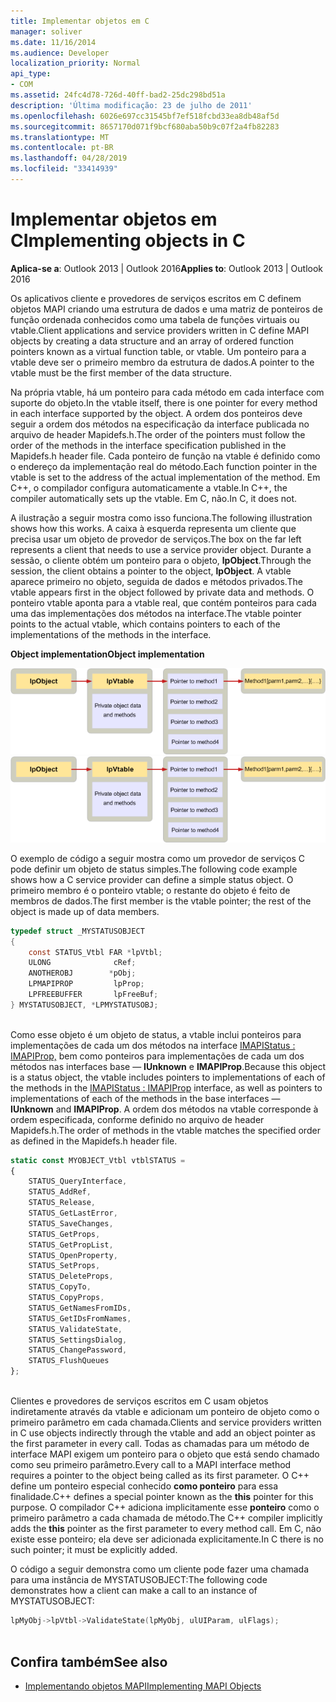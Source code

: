 ```yaml
---
title: Implementar objetos em C
manager: soliver
ms.date: 11/16/2014
ms.audience: Developer
localization_priority: Normal
api_type:
- COM
ms.assetid: 24fc4d78-726d-40ff-bad2-25dc298bd51a
description: 'Última modificação: 23 de julho de 2011'
ms.openlocfilehash: 6026e697cc31545bf7ef518fcbd33ea8db48af5d
ms.sourcegitcommit: 8657170d071f9bcf680aba50b9c07f2a4fb82283
ms.translationtype: MT
ms.contentlocale: pt-BR
ms.lasthandoff: 04/28/2019
ms.locfileid: "33414939"
---
```

# <a name="implementing-objects-in-c"></a><span data-ttu-id="76ba5-103">Implementar objetos em C</span><span class="sxs-lookup"><span data-stu-id="76ba5-103">Implementing objects in C</span></span>

<span data-ttu-id="76ba5-104">**Aplica-se a**: Outlook 2013 | Outlook 2016</span><span class="sxs-lookup"><span data-stu-id="76ba5-104">**Applies to**: Outlook 2013 | Outlook 2016</span></span> 
  
<span data-ttu-id="76ba5-105">Os aplicativos cliente e provedores de serviços escritos em C definem objetos MAPI criando uma estrutura de dados e uma matriz de ponteiros de função ordenada conhecidos como uma tabela de funções virtuais ou vtable.</span><span class="sxs-lookup"><span data-stu-id="76ba5-105">Client applications and service providers written in C define MAPI objects by creating a data structure and an array of ordered function pointers known as a virtual function table, or vtable.</span></span> <span data-ttu-id="76ba5-106">Um ponteiro para a vtable deve ser o primeiro membro da estrutura de dados.</span><span class="sxs-lookup"><span data-stu-id="76ba5-106">A pointer to the vtable must be the first member of the data structure.</span></span>
  
<span data-ttu-id="76ba5-107">Na própria vtable, há um ponteiro para cada método em cada interface com suporte do objeto.</span><span class="sxs-lookup"><span data-stu-id="76ba5-107">In the vtable itself, there is one pointer for every method in each interface supported by the object.</span></span> <span data-ttu-id="76ba5-108">A ordem dos ponteiros deve seguir a ordem dos métodos na especificação da interface publicada no arquivo de header Mapidefs.h.</span><span class="sxs-lookup"><span data-stu-id="76ba5-108">The order of the pointers must follow the order of the methods in the interface specification published in the Mapidefs.h header file.</span></span> <span data-ttu-id="76ba5-109">Cada ponteiro de função na vtable é definido como o endereço da implementação real do método.</span><span class="sxs-lookup"><span data-stu-id="76ba5-109">Each function pointer in the vtable is set to the address of the actual implementation of the method.</span></span> <span data-ttu-id="76ba5-110">Em C++, o compilador configura automaticamente a vtable.</span><span class="sxs-lookup"><span data-stu-id="76ba5-110">In C++, the compiler automatically sets up the vtable.</span></span> <span data-ttu-id="76ba5-111">Em C, não.</span><span class="sxs-lookup"><span data-stu-id="76ba5-111">In C, it does not.</span></span> 
  
<span data-ttu-id="76ba5-112">A ilustração a seguir mostra como isso funciona.</span><span class="sxs-lookup"><span data-stu-id="76ba5-112">The following illustration shows how this works.</span></span> <span data-ttu-id="76ba5-113">A caixa à esquerda representa um cliente que precisa usar um objeto de provedor de serviços.</span><span class="sxs-lookup"><span data-stu-id="76ba5-113">The box on the far left represents a client that needs to use a service provider object.</span></span> <span data-ttu-id="76ba5-114">Durante a sessão, o cliente obtém um ponteiro para o objeto, **lpObject**.</span><span class="sxs-lookup"><span data-stu-id="76ba5-114">Through the session, the client obtains a pointer to the object, **lpObject**.</span></span> <span data-ttu-id="76ba5-115">A vtable aparece primeiro no objeto, seguida de dados e métodos privados.</span><span class="sxs-lookup"><span data-stu-id="76ba5-115">The vtable appears first in the object followed by private data and methods.</span></span> <span data-ttu-id="76ba5-116">O ponteiro vtable aponta para a vtable real, que contém ponteiros para cada uma das implementações dos métodos na interface.</span><span class="sxs-lookup"><span data-stu-id="76ba5-116">The vtable pointer points to the actual vtable, which contains pointers to each of the implementations of the methods in the interface.</span></span> 
  
<span data-ttu-id="76ba5-117">**Object implementation**</span><span class="sxs-lookup"><span data-stu-id="76ba5-117">**Object implementation**</span></span>
  
<span data-ttu-id="76ba5-118">![Implementação de objeto de](media/amapi_42.gif "implementação de objeto")</span><span class="sxs-lookup"><span data-stu-id="76ba5-118">![Object implementation](media/amapi_42.gif "Object implementation")</span></span>
  
<span data-ttu-id="76ba5-119">O exemplo de código a seguir mostra como um provedor de serviços C pode definir um objeto de status simples.</span><span class="sxs-lookup"><span data-stu-id="76ba5-119">The following code example shows how a C service provider can define a simple status object.</span></span> <span data-ttu-id="76ba5-120">O primeiro membro é o ponteiro vtable; o restante do objeto é feito de membros de dados.</span><span class="sxs-lookup"><span data-stu-id="76ba5-120">The first member is the vtable pointer; the rest of the object is made up of data members.</span></span> 
  
```C
typedef struct _MYSTATUSOBJECT
{
    const STATUS_Vtbl FAR *lpVtbl;
    ULONG              cRef;
    ANOTHEROBJ        *pObj;
    LPMAPIPROP         lpProp;
    LPFREEBUFFER       lpFreeBuf;
} MYSTATUSOBJECT, *LPMYSTATUSOBJ;
 
```

<span data-ttu-id="76ba5-121">Como esse objeto é um objeto de status, a vtable inclui ponteiros para implementações de cada um dos métodos na interface [IMAPIStatus : IMAPIProp,](imapistatusimapiprop.md) bem como ponteiros para implementações de cada um dos métodos nas interfaces base — **IUnknown** e **IMAPIProp**.</span><span class="sxs-lookup"><span data-stu-id="76ba5-121">Because this object is a status object, the vtable includes pointers to implementations of each of the methods in the [IMAPIStatus : IMAPIProp](imapistatusimapiprop.md) interface, as well as pointers to implementations of each of the methods in the base interfaces — **IUnknown** and **IMAPIProp**.</span></span> <span data-ttu-id="76ba5-122">A ordem dos métodos na vtable corresponde à ordem especificada, conforme definido no arquivo de header Mapidefs.h.</span><span class="sxs-lookup"><span data-stu-id="76ba5-122">The order of methods in the vtable matches the specified order as defined in the Mapidefs.h header file.</span></span>
  
```js
static const MYOBJECT_Vtbl vtblSTATUS =
{
    STATUS_QueryInterface,
    STATUS_AddRef,
    STATUS_Release,
    STATUS_GetLastError,
    STATUS_SaveChanges,
    STATUS_GetProps,
    STATUS_GetPropList,
    STATUS_OpenProperty,
    STATUS_SetProps,
    STATUS_DeleteProps,
    STATUS_CopyTo,
    STATUS_CopyProps,
    STATUS_GetNamesFromIDs,
    STATUS_GetIDsFromNames,
    STATUS_ValidateState,
    STATUS_SettingsDialog,
    STATUS_ChangePassword,
    STATUS_FlushQueues
};
 
```

<span data-ttu-id="76ba5-123">Clientes e provedores de serviços escritos em C usam objetos indiretamente através da vtable e adicionam um ponteiro de objeto como o primeiro parâmetro em cada chamada.</span><span class="sxs-lookup"><span data-stu-id="76ba5-123">Clients and service providers written in C use objects indirectly through the vtable and add an object pointer as the first parameter in every call.</span></span> <span data-ttu-id="76ba5-124">Todas as chamadas para um método de interface MAPI exigem um ponteiro para o objeto que está sendo chamado como seu primeiro parâmetro.</span><span class="sxs-lookup"><span data-stu-id="76ba5-124">Every call to a MAPI interface method requires a pointer to the object being called as its first parameter.</span></span> <span data-ttu-id="76ba5-125">O C++ define um ponteiro especial conhecido **como ponteiro** para essa finalidade.</span><span class="sxs-lookup"><span data-stu-id="76ba5-125">C++ defines a special pointer known as the **this** pointer for this purpose.</span></span> <span data-ttu-id="76ba5-126">O compilador C++ adiciona implicitamente esse **ponteiro** como o primeiro parâmetro a cada chamada de método.</span><span class="sxs-lookup"><span data-stu-id="76ba5-126">The C++ compiler implicitly adds the **this** pointer as the first parameter to every method call.</span></span> <span data-ttu-id="76ba5-127">Em C, não existe esse ponteiro; ela deve ser adicionada explicitamente.</span><span class="sxs-lookup"><span data-stu-id="76ba5-127">In C there is no such pointer; it must be explicitly added.</span></span> 
  
<span data-ttu-id="76ba5-128">O código a seguir demonstra como um cliente pode fazer uma chamada para uma instância de MYSTATUSOBJECT:</span><span class="sxs-lookup"><span data-stu-id="76ba5-128">The following code demonstrates how a client can make a call to an instance of MYSTATUSOBJECT:</span></span>
  
```C
lpMyObj->lpVtbl->ValidateState(lpMyObj, ulUIParam, ulFlags);
 
```

## <a name="see-also"></a><span data-ttu-id="76ba5-129">Confira também</span><span class="sxs-lookup"><span data-stu-id="76ba5-129">See also</span></span>

- [<span data-ttu-id="76ba5-130">Implementando objetos MAPI</span><span class="sxs-lookup"><span data-stu-id="76ba5-130">Implementing MAPI Objects</span></span>](implementing-mapi-objects.md)

